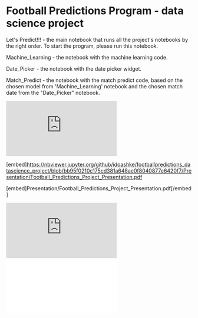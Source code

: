 # Football Predictions Program - data science project

Let's Predict!!! - the main notebook that runs all the project's notebooks by the right order.
                   To start the program, please run this notebook.

Machine_Learning - the notebook with the machine learning code.

Date_Picker - the notebook with the date picker widget.

Match_Predict - the notebook with the match predict code, based on the chosen model from 'Machine_Learning' notebook and the chosen match date from the "Date_Picker" notebook.


<embed src="https://nbviewer.jupyter.org/github/idoashke/footballpredictions_datascience_project/blob/bb95f0210c175cd381a648ae0f8040877e6420f7/Presentation/Football_Predictions_Project_Presentation.pdf" type="application/pdf">

[embed]https://nbviewer.jupyter.org/github/idoashke/footballpredictions_datascience_project/blob/bb95f0210c175cd381a648ae0f8040877e6420f7/Presentation/Football_Predictions_Project_Presentation.pdf




[embed]Presentation/Football_Predictions_Project_Presentation.pdf[/embed]

<embed src="https://nbviewer.jupyter.org/github/idoashke/footballpredictions_datascience_project/blob/bb95f0210c175cd381a648ae0f8040877e6420f7/Presentation/Football_Predictions_Project_Presentation.pdf">

<object data="/Presentation/Football_Predictions_Project_Presentation.pdf" type="application/pdf" width="100%">
</object>



<object data="/Presentation/Football_Predictions_Project_Presentation.pdf" type="application/pdf" width="700px" height="700px">
    <embed src="/Presentation/Football_Predictions_Project_Presentation.pdf">
    </embed>
</object>
